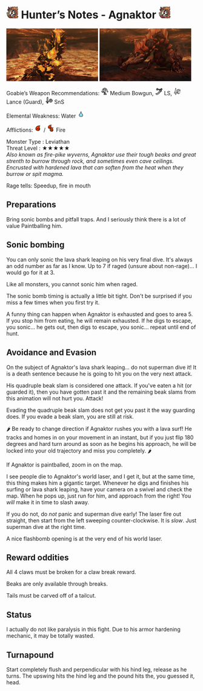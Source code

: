 # <img src="icons/agnaktor.png" width="32px"> Hunter’s Notes - Agnaktor <img src="icons/agnaktor.png" width="32px">
<p float="left">
<img src="images/agnaktor-soft.png" width="48%">
<img src="images/agnaktor-hard.png" width="48%">
<p float="left">  
Goabie’s Weapon Recommendations: <img src="icons/MH3icon-Medium_Bowgun.png" width="20px"> Medium Bowgun, <img src="icons/MH3icon-Long_Sword.png" width="20px"> LS, <img src="icons/MH3icon-Lance.png" width="20px"> Lance (Guard), <img src="icons/MH3icon-Sword_and_Shield.png" width="20px"> SnS  
  
Elemental Weakness: Water <img src="icons/-status-Waterblight.png" width="20px">

Afflictions: <img src="icons/-status-Fireblight.png" width="20px"> / <img src="icons/-status-Severe_Fireblight.png" width="20px"> Fire

Monster Type : Leviathan   
Threat Level : ★★★★★   
*Also known as fire-pike wyverns, Agnaktor use their tough beaks and great strenth to burrow through rock, and sometimes even cave ceilings.  Encrusted with hardened lava that can soften from the heat when they burrow or spit magma.*  

Rage tells: Speedup, fire in mouth

## Preparations
Bring sonic bombs and pitfall traps. And I seriously think there is a lot of value Paintballing him.

## Sonic bombing
You can only sonic the lava shark leaping on his very final dive. It's always an odd number as far as I know. Up to 7 if raged (unsure about non-rage)... I would go for it at 3.

Like all monsters, you cannot sonic him when raged.

The sonic bomb timing is actually a little bit tight. Don't be surprised if you miss a few times when you first try it.

A funny thing can happen when Agnaktor is exhausted and goes to area 5. If you stop him from eating, he will remain exhausted. If he digs to escape, you sonic... he gets out, then digs to escape, you sonic... repeat until end of hunt.

## Avoidance and Evasion
On the subject of Agnaktor's lava shark leaping... do not superman dive it! It is a death sentence because he is going to hit you on the very next attack.

His quadruple beak slam is considered one attack. If you've eaten a hit (or guarded it), then you have gotten past it and the remaining beak slams from this animation will not hurt you. Attack!

Evading the quadruple beak slam does not get you past it the way guarding does. If you evade a beak slam, you are still at risk.

🌶️ Be ready to change direction if Agnaktor rushes you with a lava surf! He tracks and homes in on your movement in an instant, but if you just flip 180 degrees and hard turn around as soon as he begins his approach, he will be locked into your old trajectory and miss you completely. 🌶️

If Agnaktor is paintballed, zoom in on the map.

I see people die to Agnaktor's world laser, and I get it, but at the same time, this thing makes him a gigantic target. Whenever he digs and finishes his surfing or lava shark leaping, have your camera on a swivel and check the map. When he pops up, just run for him, and approach from the right! You *will* make it in time to slash away.

If you do not, do *not* panic and superman dive early! The laser fire out straight, then start from the left sweeping counter-clockwise. It is *slow*. Just superman dive at the right time.

A nice flashbomb opening is at the very end of his world laser.

## Reward oddities
All 4 claws must be broken for a claw break reward.

Beaks are only available through breaks.

Tails must be carved off of a tailcut.

## Status
I actually do not like paralysis in this fight. Due to his armor hardening mechanic, it may be totally wasted.

## Turnapound  
Start completely flush and perpendicular with his hind leg, release as he turns. The upswing hits the hind leg and the pound hits the, you guessed it, head.
